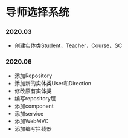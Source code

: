 # 导师选择系统
### 2020.03

* 创建实体类Student，Teacher，Course，SC

### 2020.06
* 添加Repository
* 添加新的实体类User和Direction
* 修改原有实体类
* 编写repository层
* 添加component
* 添加service
* 添加WebMVC
* 添加编写拦截器


